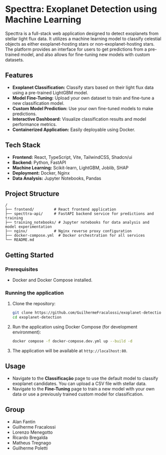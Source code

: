 # Specttra: Exoplanet Detection using Machine Learning

Specttra is a full-stack web application designed to detect exoplanets from stellar light flux data. It utilizes a machine learning model to classify celestial objects as either exoplanet-hosting stars or non-exoplanet-hosting stars. The platform provides an interface for users to get predictions from a pre-trained model, and also allows for fine-tuning new models with custom datasets.

## Features

- **Exoplanet Classification:** Classify stars based on their light flux data using a pre-trained LightGBM model.
- **Model Fine-Tuning:** Upload your own dataset to train and fine-tune a new classification model.
- **Custom Model Prediction:** Use your own fine-tuned models to make predictions.
- **Interactive Dashboard:** Visualize classification results and model performance metrics.
- **Containerized Application:** Easily deployable using Docker.

## Tech Stack

- **Frontend:** React, TypeScript, Vite, TailwindCSS, Shadcn/ui
- **Backend:** Python, FastAPI
- **Machine Learning:** Scikit-learn, LightGBM, Joblib, SHAP
- **Deployment:** Docker, Nginx
- **Data Analysis:** Jupyter Notebooks, Pandas

## Project Structure

```
/
├── frontend/         # React frontend application
├── specttra-api/     # FastAPI backend service for predictions and training
├── training_notebooks/ # Jupyter notebooks for data analysis and model experimentation
├── nginx/            # Nginx reverse proxy configuration
├── docker-compose.yml  # Docker orchestration for all services
└── README.md
```

## Getting Started

### Prerequisites

- Docker and Docker Compose installed.

### Running the application

1.  Clone the repository:
    ```bash
    git clone https://github.com/GuilhermeFracalossi/exoplanet-detection.git
    cd exoplanet-detection
    ```
2.  Run the application using Docker Compose (for development environment):
    ```bash
    docker compose -f docker-compose.dev.yml up --build -d
    ```
3.  The application will be available at `http://localhost:80`.

## Usage

- Navigate to the **Classificação** page to use the default model to classify exoplanet candidates. You can upload a CSV file with stellar data.
- Navigate to the **Fine-Tuning** page to train a new model with your own data or use a previously trained custom model for classification.

## Group

- Alan Fantin
- Guilherme Fracalossi
- Lorenzo Menegotto
- Ricardo Bregalda
- Matheus Tregnago
- Guilherme Poletti